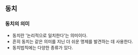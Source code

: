 ## 동치

### 동치의 의미
* 동치란 '논리적으로 일치한다'는 의미이다.
* 흔히 동치는 같은 의미를 지닌 더 쉬운 명제를 발견하는 데 사용한다.
* 동치법칙에는 다양한 종류가 있다.


